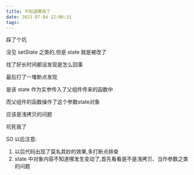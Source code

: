 ```yaml
---
title: 不知道哪改了
date: 2021-07-04 12:06:31
tags:
---
```


踩了个坑

没见 setState 之类的,但是 state 就是被改了

找了好长时间都没发现是怎么回事

最后打了一堆断点发现

是该 state 作为实参传入了父组件传来的函数中

而父组件的函数操作了这个参数state对象

应该是浅拷贝的问题

坑死我了

SO 以后注意:

1. 以后代码出现了莫名其妙的效果,多打断点排查
2. state 中对象内容不知道哪发生变动了,首先看看是不是浅拷贝、当作参数之类的问题
